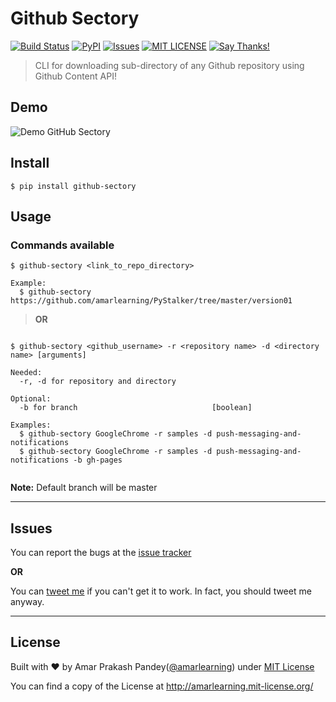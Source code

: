 # Github Sectory

[![Build Status](https://travis-ci.org/amarlearning/Github-Sectory.svg?branch=master)](https://travis-ci.org/amarlearning/Github-Sectory/)
[![PyPI](https://img.shields.io/badge/pypi-v1.1.4-blue.svg)](https://pypi.python.org/pypi/github-sectory)
[![Issues](https://camo.githubusercontent.com/926d8ca67df15de5bd1abac234c0603d94f66c00/68747470733a2f2f696d672e736869656c64732e696f2f62616467652f636f6e747269627574696f6e732d77656c636f6d652d627269676874677265656e2e7376673f7374796c653d666c6174)](https://github.com/amarlearning/Github-Sectory/issues)
[![MIT LICENSE](https://img.shields.io/pypi/l/pyzipcode-cli.svg)](http://amarlearning.mit-license.org/)
[![Say Thanks!](https://img.shields.io/badge/SayThanks.io-%E2%98%BC-1EAEDB.svg)](https://saythanks.io/to/amarlearning)

> CLI for downloading sub-directory of any Github repository using Github Content API!

## Demo
![Demo GitHub Sectory](https://raw.githubusercontent.com/amarlearning/Github-Sectory/master/extras/sreencast.gif)

## Install
```
$ pip install github-sectory
```
## Usage

### Commands available
```
$ github-sectory <link_to_repo_directory>

Example:
  $ github-sectory https://github.com/amarlearning/PyStalker/tree/master/version01

```

> **OR**

```

$ github-sectory <github_username> -r <repository name> -d <directory name> [arguments]

Needed:
  -r, -d for repository and directory

Optional:
  -b for branch                              [boolean]
 
Examples:
  $ github-sectory GoogleChrome -r samples -d push-messaging-and-notifications 
  $ github-sectory GoogleChrome -r samples -d push-messaging-and-notifications -b gh-pages
 
```
**Note:** Default branch will be master

***

## Issues

You can report the bugs at the [issue tracker](https://github.com/amarlearning/Github-Sectory/issues)

**OR**

You can [tweet me](https://twitter.com/iamarpandey) if you can't get it to work. In fact, you should tweet me anyway.

***

## License

Built with ♥ by Amar Prakash Pandey([@amarlearning](http://github.com/amarlearning)) under [MIT License](http://amarlearning.mit-license.org/) 

You can find a copy of the License at http://amarlearning.mit-license.org/
